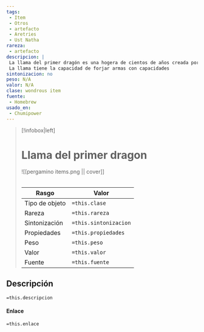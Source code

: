 ```yaml
---
tags:
 - Item
 - Otros
 - artefacto
 - Aretries 
 - Ust Natha 
rareza:
 - artefacto
descripcion: |
 La llama del primer dragón es una hogera de cientos de años creada por [[Gran Dragón Girlarner]]. Fue entregado a los drows de [[Ust Natha]] como parte del [[Pacto del aguijon]]. 
 La llama tiene la capacidad de forjar armas con capacidades
sintonizacion: no
peso: N/A
valor: N/A
clase: wondrous item
fuente:
 - Homebrew
usado_en:
 - Chumipower
---
```


> [!infobox|left]
>  # Llama del primer dragon
> ![[pergamino items.png || cover]]
> ######   
> |Rasgo | Valor |
> | --- | --- |
> | Tipo de objeto| `=this.clase`|
>  | Rareza| `=this.rareza`|
> | Sintonización | `=this.sintonizacion` |
> | Propiedades | `=this.propiedades` |
>  | Peso | `=this.peso` |
> | Valor | `=this.valor` |
> | Fuente | `=this.fuente` |



## Descripción
`=this.descripcion`

#### Enlace
`=this.enlace`